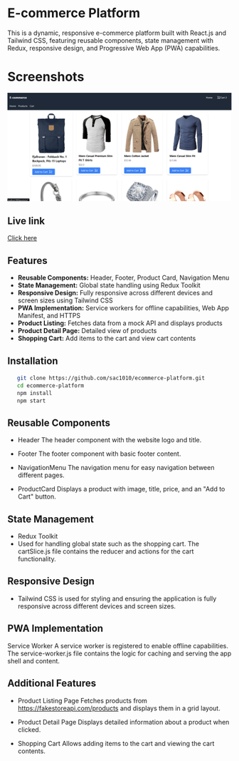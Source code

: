 # E-commerce Platform

This is a dynamic, responsive e-commerce platform built with React.js and Tailwind CSS, featuring reusable components, state management with Redux, responsive design, and Progressive Web App (PWA) capabilities.

# Screenshots
![Screenshot 1](public/scr.png)

## Live link

[Click here]()

## Features

- **Reusable Components:** Header, Footer, Product Card, Navigation Menu
- **State Management:** Global state handling using Redux Toolkit
- **Responsive Design:** Fully responsive across different devices and screen sizes using Tailwind CSS
- **PWA Implementation:** Service workers for offline capabilities, Web App Manifest, and HTTPS
- **Product Listing:** Fetches data from a mock API and displays products
- **Product Detail Page:** Detailed view of products
- **Shopping Cart:** Add items to the cart and view cart contents

## Installation

```sh
   git clone https://github.com/sac1010/ecommerce-platform.git
   cd ecommerce-platform
   npm install
   npm start

```

## Reusable Components
- Header
The header component with the website logo and title.

-  Footer
The footer component with basic footer content.

- NavigationMenu
The navigation menu for easy navigation between different pages.

- ProductCard
Displays a product with image, title, price, and an "Add to Cart" button.


## State Management
- Redux Toolkit
- Used for handling global state such as the shopping cart. The cartSlice.js file contains the reducer and actions for the cart functionality.

## Responsive Design
- Tailwind CSS is used for styling and ensuring the application is fully responsive across different devices and screen sizes.

## PWA Implementation
Service Worker
A service worker is registered to enable offline capabilities. The service-worker.js file contains the logic for caching and serving the app shell and content.

## Additional Features
- Product Listing Page
  Fetches products from https://fakestoreapi.com/products and displays them in a grid layout.

- Product Detail Page
Displays detailed information about a product when clicked.

- Shopping Cart
Allows adding items to the cart and viewing the cart contents.


